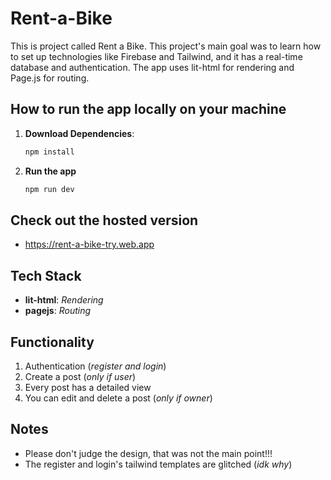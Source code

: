 <!-- # rent-a-bike
Rent a bike application

to run the app type in the terminal npm run dev i hosted it too and here is the link: https://rent-a-bike-try.web.app

dont judge the desing pls that was not the main goal of this app. The main goal was to learn how to setup technologies like firebase and tailwind and use them. The app has realtime database and auth.
I used lit html for rendering and page js for routing -->


# Rent-a-Bike

This is project called Rent a Bike. This project's main goal was to learn how to set up technologies like Firebase and Tailwind, and it has a real-time database and authentication. The app uses lit-html for rendering and Page.js for routing.


## How to run the app locally on your machine

1. **Download Dependencies**:
    ```bash
    npm install
    ```

2. **Run the app**
    ```bash
    npm run dev
    ```
## Check out the hosted version
- https://rent-a-bike-try.web.app 

## Tech Stack
- **lit-html**: *Rendering*
- **pagejs**: *Routing*

## Functionality
1. Authentication (*register and login*)
2. Create a post (*only if user*)
3. Every post has a detailed view
4. You can edit and delete a post (*only if owner*)


## Notes
- Please don't judge the design, that was not the main point!!!
- The register and login's tailwind templates are glitched (*idk why*)

